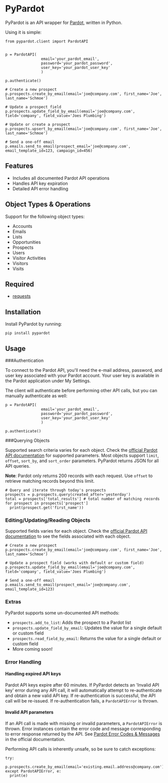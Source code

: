 PyPardot
=========
PyPardot is an API wrapper for [Pardot](http://www.pardot.com/), written in Python.

Using it is simple:

```
from pypardot.client import PardotAPI


p = PardotAPI(
                email='your_pardot_email',
                password='your_pardot_password',
                user_key='your_pardot_user_key'
                )
                
p.authenticate()

# Create a new prospect
p.prospects.create_by_email(email='joe@company.com', first_name='Joe', last_name='Schmoe')

# Update a prospect field
p.prospects.update_field_by_email(email='joe@company.com', field='company', field_value='Joes Plumbing')

# Update or create a prospect
p.prospects.upsert_by_email(email='joe@company.com', first_name='Joe', last_name='Schmoe')

# Send a one-off email
p.emails.send_to_email(prospect_email='joe@company.com', email_template_id=123, campaign_id=456)
```

Features
---

+ Includes all documented Pardot API operations
+ Handles API key expiration
+ Detailed API error handling

Object Types & Operations
---

Support for the following object types:

+ Accounts
+ Emails
+ Lists
+ Opportunities
+ Prospects
+ Users
+ Visitor Activities
+ Visitors
+ Visits

Required
---

+ [requests](http://docs.python-requests.org/en/latest/)

Installation
---

Install PyPardot by running:
```
pip install pypardot
```

Usage
---

###Authentication

To connect to the Pardot API, you'll need the e-mail address, password, and user key associated with your Pardot account. Your user key is available in the Pardot application under My Settings.

The client will authenticate before performing other API calls, but you can manually authenticate as well:


```
p = PardotAPI(
                email='your_pardot_email',
                password='your_pardot_password',
                user_key='your_pardot_user_key'
                )
                
p.authenticate()
```

###Querying Objects

Supported search criteria varies for each object. Check the [official Pardot API documentation](http://developer.pardot.com/kb/api-version-3/introduction-table-of-contents) for supported parameters. Most objects support `limit`, `offset`, `sort_by`, and `sort_order` parameters. PyPardot returns JSON for all API queries.

**Note**: Pardot only returns 200 records with each request. Use `offset` to retrieve matching records beyond this limit.

```
# Query and iterate through today's prospects
prospects = p.prospects.query(created_after='yesterday')
total = prospects['total_results'] # total number of matching records
for prospect in prospects['prospect']
  print(prospect.get('first_name'))
```

### Editing/Updating/Reading Objects

Supported fields varies for each object. Check the [official Pardot API documentation](http://developer.pardot.com/kb/api-version-3/introduction-table-of-contents) to see the fields associated with each object. 

```
# Create a new prospect
p.prospects.create_by_email(email='joe@company.com', first_name='Joe', last_name='Schmoe')

# Update a prospect field (works with default or custom field)
p.prospects.update_field_by_email(email='joe@company.com', field='company', field_value='Joes Plumbing')

# Send a one-off email
p.emails.send_to_email(prospect_email='joe@company.com', email_template_id=123)
```

### Extras

PyPardot supports some un-documented API methods:

+ `prospects.add_to_list`: Adds the prospect to a Pardot list
+ `prospects.update_field_by_email`: Updates the value for a single default or custom field
+ `prospects.read_field_by_email`: Returns the value for a single default or custom field
+ More coming soon!

### Error Handling

#### Handling expired API keys

Pardot API keys expire after 60 minutes. If PyPardot detects an 'Invalid API key' error during any API call, it will automatically attempt to re-authenticate and obtain a new valid API key. If re-authentication is successful, the API call will be re-issued. If re-authentication fails, a `PardotAPIError` is thrown.

#### Invalid API parameters

If an API call is made with missing or invalid parameters, a `PardotAPIError` is thrown. Error instances contain the error code and message corresponding to error response returned by the API. See [Pardot Error Codes & Messages](http://developer.pardot.com/kb/api-version-3/error-codes-and-messages) in the official documentation.

Performing API calls is inherently unsafe, so be sure to catch exceptions:

```
try:
  p.prospects.create_by_email(email='existing.email.address@company.com')
except PardotAPIError, e:
  print(e)
```
